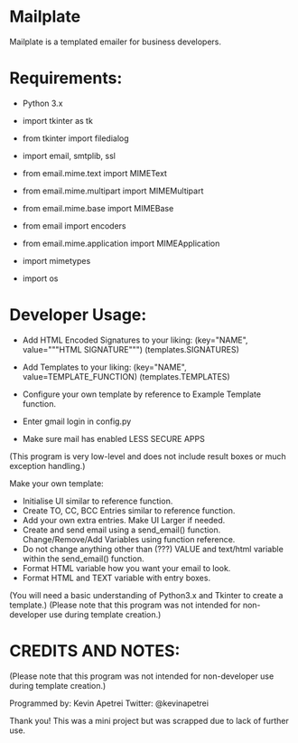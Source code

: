 # Mailplate
Mailplate is a templated emailer for business developers.

Requirements:
=============

- Python 3.x

- import tkinter as tk
- from tkinter import filedialog
- import email, smtplib, ssl
- from email.mime.text import MIMEText
- from email.mime.multipart import MIMEMultipart
- from email.mime.base import MIMEBase
- from email import encoders
- from email.mime.application import MIMEApplication
- import mimetypes
- import os

Developer Usage:
================

- Add HTML Encoded Signatures to your liking: (key="NAME", value="""HTML SIGNATURE""") (templates.SIGNATURES)
- Add Templates to your liking: (key="NAME", value=TEMPLATE_FUNCTION) (templates.TEMPLATES)

- Configure your own template by reference to Example Template function.

- Enter gmail login in config.py
- Make sure mail has enabled LESS SECURE APPS

(This program is very low-level and does not include result boxes or much exception handling.)

Make your own template:
  - Initialise UI similar to reference function.
  - Create TO, CC, BCC Entries similar to reference function.
  - Add your own extra entries. Make UI Larger if needed.
  - Create and send email using a send_email() function. Change/Remove/Add Variables using function reference.
  - Do not change anything other than (???) VALUE and text/html variable within the send_email() function.
  - Format HTML variable how you want your email to look.
  - Format HTML and TEXT variable with entry boxes.
  
  (You will need a basic understanding of Python3.x and Tkinter to create a template.)
  (Please note that this program was not intended for non-developer use during template creation.)
  
  
CREDITS AND NOTES:
==================

(Please note that this program was not intended for non-developer use during template creation.)

Programmed by: Kevin Apetrei
Twitter: @kevinapetrei

Thank you! This was a mini project but was scrapped due to lack of further use.
  
